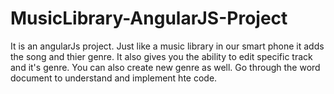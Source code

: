 # MusicLibrary-AngularJS-Project
It is an angularJs project. Just like a music library in our smart phone it adds the song and thier genre. It also gives you the ability to edit specific track and it's genre. You can also create new genre as well. Go through the word document to understand and implement hte code.
